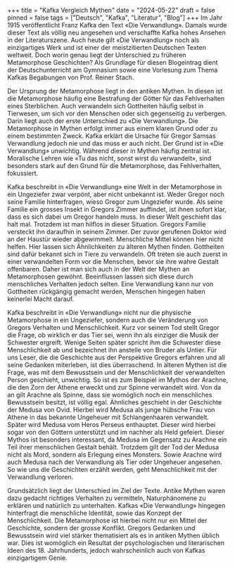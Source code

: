 +++
title = "Kafka Vergleich Mythen"
date = "2024-05-22"
draft = false
pinned = false
tags = ["Deutsch", "Kafka", "Literatur", "Blog"]
+++
Im Jahr 1915 veröffentlicht Franz Kafka den Text «Die Verwandlung». Damals wurde dieser Text als völlig neu angesehen und verschaffte Kafka hohes Ansehen in der Literaturszene. Auch heute gilt «Die Verwandlung» noch als einzigartiges Werk und ist einer der meistzitierten Deutschen Texten weltweit. Doch worin genau liegt der Unterschied zu früheren Metamorphose Geschichten? Als Grundlage für diesen Blogeintrag dient der Deutschunterricht am Gymnasium sowie eine Vorlesung zum Thema Kafkas Begabungen von Prof. Reiner Stach.


Der Ursprung der Metamorphose liegt in den antiken Mythen. In diesen ist die Metamorphose häufig eine Bestrafung der Götter für das Fehlverhalten eines Sterblichen. Auch verwandeln sich Gottheiten häufig selbst in Tierwesen, um sich vor den Menschen oder sich gegenseitig zu verbergen. Darin liegt auch der erste Unterschied zu «Die Verwandlung». Die Metamorphose in Mythen erfolgt immer aus einem klaren Grund oder zu einem bestimmten Zweck. Kafka erklärt die Ursache für Gregor Samsas Verwandlung jedoch nie und das muss er auch nicht. Der Grund ist in «Die Verwandlung» unwichtig. Während dieser in Mythen häufig zentral ist. Moralische Lehren wie «Tu das nicht, sonst wirst du verwandelt», sind besonders stark auf den Grund für die Metamorphose, das Fehlverhalten, fokussiert. 

Kafka beschreibt in «Die Verwandlung» eine Welt in der Metamorphose in ein Ungeziefer zwar verpönt, aber nicht unbekannt ist. Weder Gregor noch seine Familie hinterfragen, wieso Gregor zum Ungeziefer wurde. Als seine Familie ein grosses Insekt in Gregors Zimmer auffindet, ist ihnen sofort klar, dass es sich dabei um Gregor handeln muss. In dieser Welt geschieht das halt mal. Trotzdem ist man hilflos in dieser Situation. Gregors Familie versteckt ihn daraufhin in seinem Zimmer. Der zuvor gerufenen Doktor wird an der Haustür wieder abgewimmelt. Menschliche Mittel können hier nicht helfen. Hier lassen sich Ähnlichkeiten zu älteren Mythen finden. Gottheiten sind dafür bekannt sich in Tiere zu verwandeln. Oft treten sie auch zuerst in einer verwandelten Form vor die Menschen, bevor sie ihre wahre Gestalt offenbaren. Daher ist man sich auch in der Welt der Mythen an Metamorphosen gewöhnt. Beeinflussen lassen sich diese durch menschliches Verhalten jedoch selten. Eine Verwandlung kann nur von Gottheiten rückgängig gemacht werden, Menschen hingegen haben keinerlei Macht darauf.

Kafka beschreibt in «Die Verwandlung» nicht nur die physische Metamorphose in ein Ungeziefer, sondern auch die Veränderung von Gregors Verhalten und Menschlichkeit. Kurz vor seinem Tod stellt Gregor die Frage, ob wirklich er das Tier sei, wenn ihn als einziger die Musik der Schwester ergreift. Wenige Seiten später spricht ihm die Schwester diese Menschlichkeit ab und bezeichnet ihn anstelle von Bruder als Untier. Für uns Leser, die die Geschichte aus der Perspektive Gregors erfahren und all seine Gedanken miterleben, ist dies überraschend. In älteren Mythen ist die Frage, was mit dem Bewusstsein und der Menschlichkeit der verwandelten Person geschieht, unwichtig. So ist es zum Beispiel im Mythos der Arachne, die den Zorn der Athene erweckt und zur Spinne verwandelt wird. Von da an gilt Arachne als Spinne, dass sie womöglich noch ein menschliches Bewusstsein besitzt, ist völlig egal. Ähnliches geschieht in der Geschichte der Medusa von Ovid. Hierbei wird Medusa als junge hübsche Frau von Athene in das bekannte Ungeheuer mit Schlangenhaaren verwandelt. Später wird Medusa vom Heros Perseus enthauptet. Dieser wird hierbei sogar von den Göttern unterstützt und im nachher als Held gefeiert. Dieser Mythos ist besonders interessant, da Medusa im Gegensatz zu Arachne ein Teil ihrer menschlichen Gestalt behält. Trotzdem gilt der Tod der Medusa nicht als Mord, sondern als Erlegung eines Monsters. Sowie Arachne wird auch Medusa nach der Verwandlung als Tier oder Ungeheuer angesehen. So wie uns die Geschichten erzählt werden, geht Menschlichkeit mit der Verwandlung verloren.


Grundsätzlich liegt der Unterschied im Ziel der Texte. Antike Mythen waren dazu gedacht richtiges Verhalten zu vermitteln, Naturphänomene zu erklären und natürlich zu unterhalten. Kafkas «Die Verwandlung» hingegen hinterfragt die menschliche Identität, sowie das Konzept der Menschlichkeit. Die Metamorphose ist hierbei nicht nur ein Mittel der Geschichte, sondern der grosse Konflikt. Gregors Gedanken und Bewusstsein wird viel stärker thematisiert als es in antiken Mythen üblich war. Dies ist womöglich ein Resultat der psychologischen und literarischen Ideen des 18. Jahrhunderts, jedoch wahrscheinlich auch von Kafkas einzigartigem Genie.

